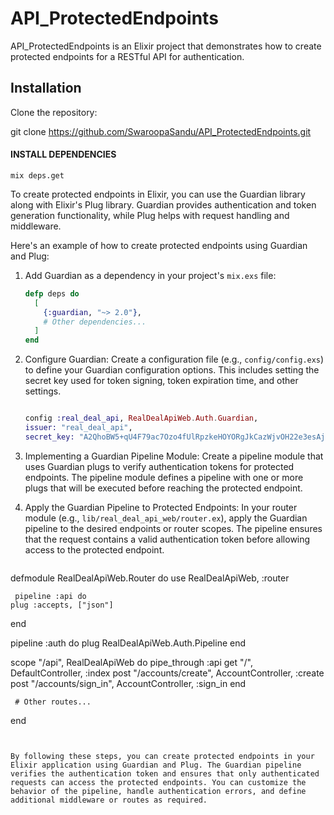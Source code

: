 # API_ProtectedEndpoints




API_ProtectedEndpoints is an Elixir project that demonstrates how to create protected endpoints for a RESTful API for authentication.

## Installation

  Clone the repository:
  
   git clone https://github.com/SwaroopaSandu/API_ProtectedEndpoints.git
   
#### INSTALL DEPENDENCIES
```
mix deps.get
```   

To create protected endpoints in Elixir, you can use the Guardian library along with Elixir's Plug library. Guardian provides authentication and token generation functionality, while Plug helps with request handling and middleware.

Here's an example of how to create protected endpoints using Guardian and Plug:

1. Add Guardian as a dependency in your project's `mix.exs` file:
   ```elixir
   defp deps do
     [
       {:guardian, "~> 2.0"},
       # Other dependencies...
     ]
   end
   ```

2. Configure Guardian:
   Create a configuration file (e.g., `config/config.exs`) to define your Guardian configuration options. This includes setting the secret key used for token signing, token expiration time, and other settings.
   ```elixir
   
   config :real_deal_api, RealDealApiWeb.Auth.Guardian,
   issuer: "real_deal_api",
   secret_key: "A2QhoBW5+qU4F79ac7Ozo4fUlRpzkeHOYORgJkCazWjvOH22e3esAjryekV/+5Qs"
   
   ```

3. Implementing a Guardian Pipeline Module:
   Create a pipeline module that uses Guardian plugs to verify authentication tokens for protected endpoints. The pipeline module defines a pipeline with one or more plugs that will be executed before reaching the protected endpoint.
   

4. Apply the Guardian Pipeline to Protected Endpoints:
   In your router module (e.g., `lib/real_deal_api_web/router.ex`), apply the Guardian pipeline to the desired endpoints or router scopes. The pipeline ensures that the request contains a valid authentication token before allowing access to the protected endpoint.
   ```elixir
  defmodule RealDealApiWeb.Router do
   use RealDealApiWeb, :router

     pipeline :api do
    plug :accepts, ["json"]
  end

  pipeline :auth do
    plug RealDealApiWeb.Auth.Pipeline
  end

  scope "/api", RealDealApiWeb do
    pipe_through :api
    get "/", DefaultController, :index
    post "/accounts/create", AccountController, :create
    post "/accounts/sign_in", AccountController, :sign_in
  end

     # Other routes...
   end
   ```


By following these steps, you can create protected endpoints in your Elixir application using Guardian and Plug. The Guardian pipeline verifies the authentication token and ensures that only authenticated requests can access the protected endpoints. You can customize the behavior of the pipeline, handle authentication errors, and define additional middleware or routes as required.
